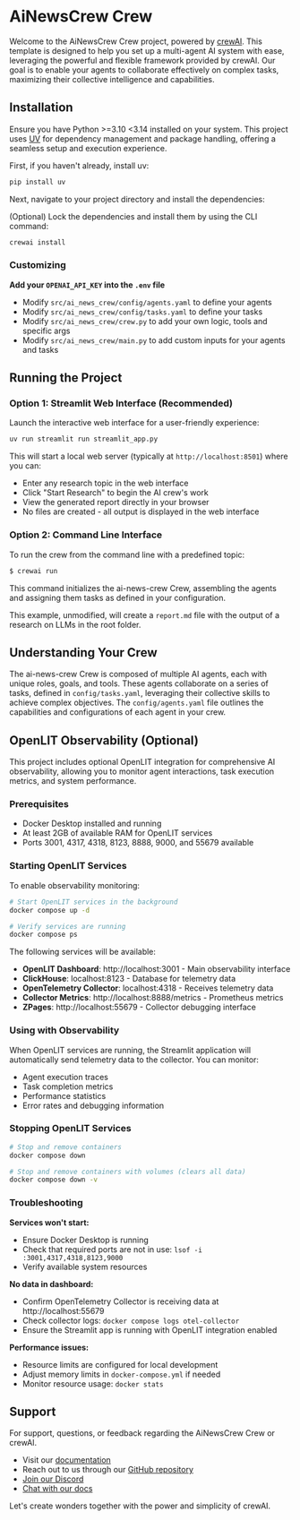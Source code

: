 # AiNewsCrew Crew

Welcome to the AiNewsCrew Crew project, powered by [crewAI](https://crewai.com). This template is designed to help you set up a multi-agent AI system with ease, leveraging the powerful and flexible framework provided by crewAI. Our goal is to enable your agents to collaborate effectively on complex tasks, maximizing their collective intelligence and capabilities.

## Installation

Ensure you have Python >=3.10 <3.14 installed on your system. This project uses [UV](https://docs.astral.sh/uv/) for dependency management and package handling, offering a seamless setup and execution experience.

First, if you haven't already, install uv:

```bash
pip install uv
```

Next, navigate to your project directory and install the dependencies:

(Optional) Lock the dependencies and install them by using the CLI command:
```bash
crewai install
```
### Customizing

**Add your `OPENAI_API_KEY` into the `.env` file**

- Modify `src/ai_news_crew/config/agents.yaml` to define your agents
- Modify `src/ai_news_crew/config/tasks.yaml` to define your tasks
- Modify `src/ai_news_crew/crew.py` to add your own logic, tools and specific args
- Modify `src/ai_news_crew/main.py` to add custom inputs for your agents and tasks

## Running the Project

### Option 1: Streamlit Web Interface (Recommended)

Launch the interactive web interface for a user-friendly experience:

```bash
uv run streamlit run streamlit_app.py
```

This will start a local web server (typically at `http://localhost:8501`) where you can:
- Enter any research topic in the web interface
- Click "Start Research" to begin the AI crew's work
- View the generated report directly in your browser
- No files are created - all output is displayed in the web interface

### Option 2: Command Line Interface

To run the crew from the command line with a predefined topic:

```bash
$ crewai run
```

This command initializes the ai-news-crew Crew, assembling the agents and assigning them tasks as defined in your configuration.

This example, unmodified, will create a `report.md` file with the output of a research on LLMs in the root folder.

## Understanding Your Crew

The ai-news-crew Crew is composed of multiple AI agents, each with unique roles, goals, and tools. These agents collaborate on a series of tasks, defined in `config/tasks.yaml`, leveraging their collective skills to achieve complex objectives. The `config/agents.yaml` file outlines the capabilities and configurations of each agent in your crew.

## OpenLIT Observability (Optional)

This project includes optional OpenLIT integration for comprehensive AI observability, allowing you to monitor agent interactions, task execution metrics, and system performance.

### Prerequisites

- Docker Desktop installed and running
- At least 2GB of available RAM for OpenLIT services
- Ports 3001, 4317, 4318, 8123, 8888, 9000, and 55679 available

### Starting OpenLIT Services

To enable observability monitoring:

```bash
# Start OpenLIT services in the background
docker compose up -d

# Verify services are running
docker compose ps
```

The following services will be available:
- **OpenLIT Dashboard**: http://localhost:3001 - Main observability interface
- **ClickHouse**: localhost:8123 - Database for telemetry data
- **OpenTelemetry Collector**: localhost:4318 - Receives telemetry data
- **Collector Metrics**: http://localhost:8888/metrics - Prometheus metrics
- **ZPages**: http://localhost:55679 - Collector debugging interface

### Using with Observability

When OpenLIT services are running, the Streamlit application will automatically send telemetry data to the collector. You can monitor:

- Agent execution traces
- Task completion metrics
- Performance statistics
- Error rates and debugging information

### Stopping OpenLIT Services

```bash
# Stop and remove containers
docker compose down

# Stop and remove containers with volumes (clears all data)
docker compose down -v
```

### Troubleshooting

**Services won't start:**
- Ensure Docker Desktop is running
- Check that required ports are not in use: `lsof -i :3001,4317,4318,8123,9000`
- Verify available system resources

**No data in dashboard:**
- Confirm OpenTelemetry Collector is receiving data at http://localhost:55679
- Check collector logs: `docker compose logs otel-collector`
- Ensure the Streamlit app is running with OpenLIT integration enabled

**Performance issues:**
- Resource limits are configured for local development
- Adjust memory limits in `docker-compose.yml` if needed
- Monitor resource usage: `docker stats`

## Support

For support, questions, or feedback regarding the AiNewsCrew Crew or crewAI.
- Visit our [documentation](https://docs.crewai.com)
- Reach out to us through our [GitHub repository](https://github.com/joaomdmoura/crewai)
- [Join our Discord](https://discord.com/invite/X4JWnZnxPb)
- [Chat with our docs](https://chatg.pt/DWjSBZn)

Let's create wonders together with the power and simplicity of crewAI.

